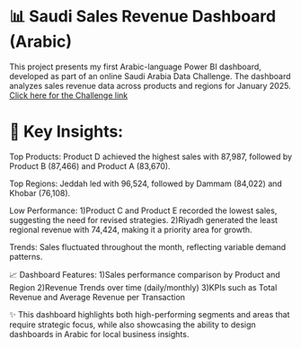 # 📊 Saudi Sales Revenue Dashboard (Arabic)

This project presents my first Arabic-language Power BI dashboard, developed as part of an online Saudi Arabia Data Challenge. The dashboard analyzes sales revenue data across products and regions for January 2025.
[Click here for the Challenge link](https://www.linkedin.com/feed/update/urn:li:activity:7366226411239514112?commentUrn=urn%3Ali%3Acomment%3A%28activity%3A7366226411239514112%2C7368494917788110848%29&dashCommentUrn=urn%3Ali%3Afsd_comment%3A%287368494917788110848%2Curn%3Ali%3Aactivity%3A7366226411239514112%29)
# 🔑 Key Insights:

Top Products:
Product D achieved the highest sales with 87,987, followed by Product B (87,466) and Product A (83,670).

Top Regions:
Jeddah led with 96,524, followed by Dammam (84,022) and Khobar (76,108).

Low Performance:
1)Product C and Product E recorded the lowest sales, suggesting the need for revised strategies.
2)Riyadh generated the least regional revenue with 74,424, making it a priority area for growth.

Trends:
Sales fluctuated throughout the month, reflecting variable demand patterns.

📈 Dashboard Features:
1)Sales performance comparison by Product and Region
2)Revenue Trends over time (daily/monthly)
3)KPIs such as Total Revenue and Average Revenue per Transaction

✨ This dashboard highlights both high-performing segments and areas that require strategic focus, while also showcasing the ability to design dashboards in Arabic for local business insights.
